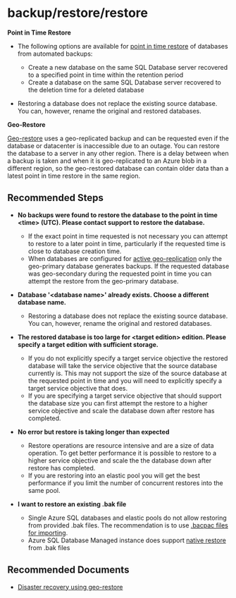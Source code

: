 <properties
	pageTitle="backup/restore/restore"
	description="backup/restore/restore"
	service="microsoft.sql"
	resource="servers"
	authors="andikshi"
	ms.author="andikshi"
	displayOrder=""
	selfHelpType="generic"
	supportTopicIds="32688668"
	productPesIds="13491"
	cloudEnvironments="mooncake"
	articleId="f39fd2ea-00d9-4c05-a271-35611754ad1c-mooncake"
	ownershipId="AzureData_AzureSQLDB_BackupRestore"
/>

# backup/restore/restore

**Point in Time Restore**

* The following options are available for [point in time restore](https://docs.azure.cn/sql-database/sql-database-recovery-using-backups?WT.mc_id=pid:13491:sid:32630409/) of databases from automated backups:

	* Create a new database on the same SQL Database server recovered to a specified point in time within the retention period
	* Create a database on the same SQL Database server recovered to the deletion time for a deleted database

* Restoring a database does not replace the existing source database. You can, however, rename the original and restored databases.

**Geo-Restore**

[Geo-restore](https://docs.microsoft.com/azure/sql-database/sql-database-recovery-using-backups?WT.mc_id=pid:13491:sid:32688668/#geo-restore) uses a geo-replicated backup and can be requested even if the database or datacenter is inaccessible due to an outage. You can restore the database to a server in any other region. There is a delay between when a backup is taken and when it is geo-replicated to an Azure blob in a different region, so the geo-restored database can contain older data than a latest point in time restore in the same region.

## **Recommended Steps**

* **No backups were found to restore the database to the point in time \<time\> (UTC). Please contact support to restore the database.**

  * If the exact point in time requested is not necessary you can attempt to restore to a later point in time, particularly if the requested time is close to database creation time.
  * When databases are configured for [active geo-replication](https://docs.microsoft.com/azure/sql-database/sql-database-active-geo-replication?WT.mc_id=pid:13491:sid:32688668) only the geo-primary database generates backups. If the requested database was geo-secondary during the requested point in time you can attempt the restore from the geo-primary database.

* **Database '\<database name\>' already exists. Choose a different database name.**

  * Restoring a database does not replace the existing source database. You can, however, rename the original and restored databases.

* **The restored database is too large for \<target edition\> edition. Please specify a target edition with sufficient storage.**

  * If you do not explicitly specify a target service objective the restored database will take the service objective that the source database currently is. This may not support the size of the source database at the requested point in time and you will need to explicitly specify a target service objective that does.
  * If you are specifying a target service objective that should support the database size you can first attempt the restore to a higher service objective and scale the database down after restore has completed.

* **No error but restore is taking longer than expected**

  * Restore operations are resource intensive and are a size of data operation. To get better performance it is possible to restore to a higher service objective and scale the the database down after restore has completed.
  * If you are restoring into an elastic pool you will get the best performance if you limit the number of concurrent restores into the same pool.

* **I want to restore an existing .bak file**

  * Single Azure SQL databases and elastic pools do not allow restoring from provided .bak files. The recommendation is to use [.bacpac files for importing](https://docs.microsoft.com/azure/sql-database/sql-database-export?WT.mc_id=pid:13491:sid:32688668).
  * Azure SQL Database Managed instance does support [native restore](https://docs.microsoft.com/azure/sql-database/sql-database-managed-instance-get-started-restore?WT.mc_id=pid:13491:sid:32688668) from .bak files

## **Recommended Documents**

* [Disaster recovery using geo-restore](https://docs.microsoft.com/azure/sql-database/saas-dbpertenant-dr-geo-restore?WT.mc_id=pid:13491:sid:32688668/)<br>
